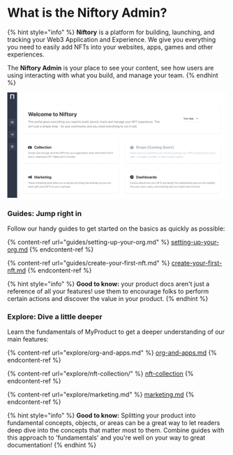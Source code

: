 # What is the Niftory Admin?

{% hint style="info" %}
**Niftory** is a platform for building, launching, and tracking your Web3 Application and Experience. We give you everything you need to easily add NFTs into your websites, apps, games and other experiences.&#x20;

The **Niftory Admin** is your place to see your content, see how users are using interacting with what you build, and manage your team.
{% endhint %}

![](<.gitbook/assets/image (3).png>)

### Guides: Jump right in

Follow our handy guides to get started on the basics as quickly as possible:

{% content-ref url="guides/setting-up-your-org.md" %}
[setting-up-your-org.md](guides/setting-up-your-org.md)
{% endcontent-ref %}

{% content-ref url="guides/create-your-first-nft.md" %}
[create-your-first-nft.md](guides/create-your-first-nft.md)
{% endcontent-ref %}

{% hint style="info" %}
**Good to know:** your product docs aren't just a reference of all your features! use them to encourage folks to perform certain actions and discover the value in your product.
{% endhint %}

### Explore: Dive a little deeper

Learn the fundamentals of MyProduct to get a deeper understanding of our main features:

{% content-ref url="explore/org-and-apps.md" %}
[org-and-apps.md](explore/org-and-apps.md)
{% endcontent-ref %}

{% content-ref url="explore/nft-collection/" %}
[nft-collection](explore/nft-collection/)
{% endcontent-ref %}

{% content-ref url="explore/marketing.md" %}
[marketing.md](explore/marketing.md)
{% endcontent-ref %}

{% hint style="info" %}
**Good to know:** Splitting your product into fundamental concepts, objects, or areas can be a great way to let readers deep dive into the concepts that matter most to them. Combine guides with this approach to 'fundamentals' and you're well on your way to great documentation!
{% endhint %}
